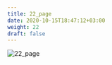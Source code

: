 ```yaml
---
title: 22_page
date: 2020-10-15T18:47:12+03:00
weight: 22
draft: false
---
```


![22_page](/images/module1/22_page.png)

